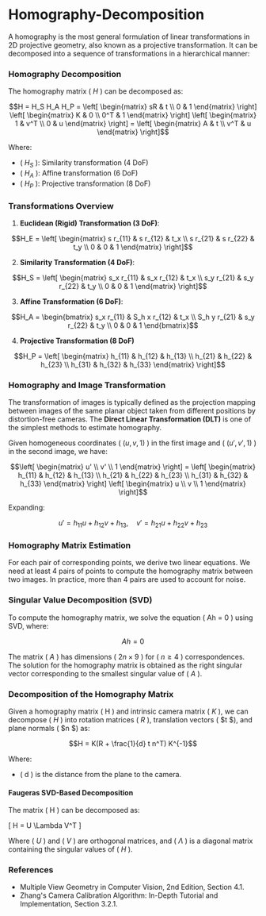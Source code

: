 # Homography-Decomposition

A homography is the most general formulation of linear transformations in 2D projective geometry, also known as a projective transformation. It can be decomposed into a sequence of transformations in a hierarchical manner:

### Homography Decomposition

The homography matrix \( $H$ \) can be decomposed as:

```math
H = H_S H_A H_P = 
\left[ 
\begin{matrix} 
sR & t \\ 
0 & 1 
\end{matrix} 
\right] 
\left[ 
\begin{matrix} 
K & 0 \\ 
0^T & 1 
\end{matrix} 
\right] 
\left[ 
\begin{matrix} 
1 & v^T \\ 
0 & u 
\end{matrix} 
\right] 
= 
\left[ 
\begin{matrix} 
A & t \\ 
v^T & u 
\end{matrix} 
\right]
```


Where:
- \( $H_S$ \): Similarity transformation (4 DoF)
- \( $H_A$ \): Affine transformation (6 DoF)
- \( $H_P$ \): Projective transformation (8 DoF)

### Transformations Overview

1. **Euclidean (Rigid) Transformation (3 DoF)**:
```math
H_E =
\left[
\begin{matrix}
s r_{11} & s r_{12} & t_x \\
s r_{21} & s r_{22} & t_y \\
0 & 0 & 1
\end{matrix}
\right]
```

2. **Similarity Transformation (4 DoF)**:
```math
H_S =
\left[
\begin{matrix}
s_x r_{11} & s_x r_{12} & t_x \\
s_y r_{21} & s_y r_{22} & t_y \\
0 & 0 & 1
\end{matrix}
\right]
```

3. **Affine Transformation (6 DoF)**:
```math
H_A =
\begin{bmatrix}
s_x r_{11} & S_h x r_{12} & t_x \\
S_h y r_{21} & s_y r_{22} & t_y \\
0 & 0 & 1
\end{bmatrix}
```

4. **Projective Transformation (8 DoF)**
```math
H_P =
\left[
\begin{matrix}
h_{11} & h_{12} & h_{13} \\
h_{21} & h_{22} & h_{23} \\
h_{31} & h_{32} & h_{33}
\end{matrix}
\right]
```
### Homography and Image Transformation

The transformation of images is typically defined as the projection mapping between images of the same planar object taken from different positions by distortion-free cameras. The **Direct Linear Transformation (DLT)** is one of the simplest methods to estimate homography.

Given homogeneous coordinates \( $(u, v, 1)$ \) in the first image and \( $(u', v', 1)$ \) in the second image, we have:

```math
\left[ \begin{matrix} u' \\ v' \\ 1 \end{matrix} \right] = \left[ \begin{matrix} h_{11} & h_{12} & h_{13} \\ h_{21} & h_{22} & h_{23} \\ h_{31} & h_{32} & h_{33} \end{matrix} \right] \left[ \begin{matrix} u \\ v \\ 1 \end{matrix} \right]
```

Expanding:

```math
u' = h_{11} u + h_{12} v + h_{13}, \quad v' = h_{21} u + h_{22} v + h_{23}
```

### Homography Matrix Estimation

For each pair of corresponding points, we derive two linear equations. We need at least 4 pairs of points to compute the homography matrix between two images. In practice, more than 4 pairs are used to account for noise.

### Singular Value Decomposition (SVD)

To compute the homography matrix, we solve the equation \( Ah = 0 \) using SVD, where:

```math
A h = 0
```

The matrix \( $A$ \) has dimensions \( $2n \times 9$ \) for \( $n \geq 4$ \) correspondences. The solution for the homography matrix is obtained as the right singular vector corresponding to the smallest singular value of \( $A$ \).

### Decomposition of the Homography Matrix

Given a homography matrix \( H \) and intrinsic camera matrix \( $K$ \), we can decompose \( $H$ \) into rotation matrices \( $R$ \), translation vectors \( $t $\), and plane normals \( $n $\) as:

```math
H = K(R + \frac{1}{d} t n^T) K^{-1}
```

Where:
- \( d \) is the distance from the plane to the camera.

#### Faugeras SVD-Based Decomposition

The matrix \( H \) can be decomposed as:

\[
H = U \Lambda V^T
\]

Where \( $U$ \) and \( $V$ \) are orthogonal matrices, and \( $\Lambda$ \) is a diagonal matrix containing the singular values of \( $H$ \).

### References

- Multiple View Geometry in Computer Vision, 2nd Edition, Section 4.1.
- Zhang's Camera Calibration Algorithm: In-Depth Tutorial and Implementation, Section 3.2.1.
